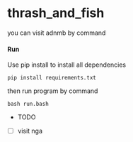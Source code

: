 # thrash_and_fish

you can visit adnmb by command

#### Run

Use pip install to install all dependencies

`pip install requirements.txt`

then run program by command

`bash run.bash`



- TODO
 - [ ] visit nga